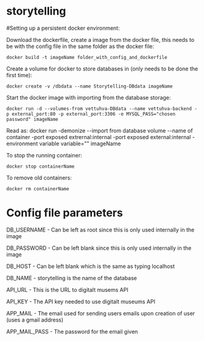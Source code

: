 # storytelling

#Setting up a persistent docker environment: 

Download the dockerfile, create a image from the docker file, this needs to be with the config file in the same folder as the docker file: 

```docker build -t imageName folder_with_config_and_dockerfile```

Create a volume for docker to store databases in (only needs to be done the first time): 

```docker create -v /dbdata --name Storytelling-DBdata imageName```

Start the docker image with importing from the database storage:

```docker run -d --volumes-from vettuhva-DBdata --name vettuhva-backend -p external_port:80 -p external_port:3306 -e MYSQL_PASS="chosen password" imageName```

Read as: docker run -demonize --import from database volume --name of container -port exposed extrernal:internal -port exposed external:internal -environment variable variable="" imageName

To stop the running container:

```docker stop containerName```

To remove old containers:

```docker rm containerName```


# Config file parameters
DB_USERNAME - Can be left as root since this is only used internally in the image

DB_PASSWORD - Can be left blank since this is only used internally in the image

DB_HOST -  Can be left blank which is the same as typing localhost

DB_NAME - storytelling is the name of the database

API_URL - This is the URL to digitalt musems API

API_KEY - The API key needed to use digitalt museums API

APP_MAIL - The email used for sending users emails upon creation of user (uses a gmail address)

APP_MAIL_PASS - The password for the email given

